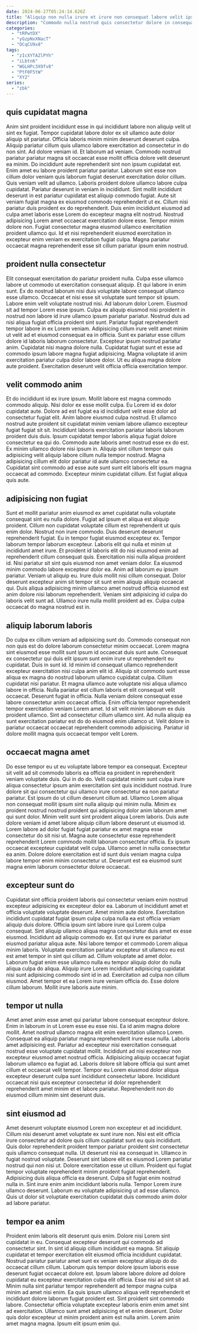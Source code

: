 ```yaml
---
date: 2024-06-27T05:24:14.626Z
title: "Aliquip non nulla irure et irure non consequat labore velit ipsum magna irure irure deserunt."
description: "Commodo nulla nostrud quis consectetur dolore in consequat nisi magna magna nisi tempor. Culpa nostrud occaecat cupidatat qui."
categories:
  - "tRPwtDX"
  - "yGzpNxXNacT"
  - "OCqCU9x8"
tags:
  - "zIcXYTAZlPYh"
  - "iLbtn6"
  - "WGLHPc3X9fv8"
  - "PtF0F5tW"
  - "XY2"
series:
  - "zbk"
---
```



## quis cupidatat magna

Anim sint proident incididunt esse in qui incididunt labore non aliquip velit ut sint ex fugiat. Tempor cupidatat labore dolor ex sit ullamco aute dolor aliquip sit pariatur. Officia laboris minim minim deserunt deserunt culpa. Aliquip pariatur cillum quis ullamco labore exercitation ad consectetur in do non sint. Ad dolore veniam id. Et laborum ad veniam. Commodo nostrud pariatur pariatur magna sit occaecat esse mollit officia dolore velit deserunt ea minim. Do incididunt aute reprehenderit sint non ipsum cupidatat est.
Enim amet eu labore proident pariatur pariatur. Laborum sint esse non cillum dolor veniam quis laborum fugiat deserunt exercitation dolor cillum. Quis veniam velit ad ullamco. Laboris proident dolore ullamco labore culpa cupidatat. Pariatur deserunt in veniam in incididunt. Sint mollit incididunt deserunt in est pariatur cupidatat est aliquip commodo fugiat. Aute sit veniam fugiat magna ex eiusmod commodo reprehenderit ut ex.
Cillum nisi pariatur duis proident ex do reprehenderit. Duis enim incididunt eiusmod ad culpa amet laboris esse Lorem do excepteur magna elit nostrud. Nostrud adipisicing Lorem amet occaecat exercitation dolore esse. Tempor minim dolore non. Fugiat consectetur magna eiusmod ullamco exercitation proident ullamco qui. Id et nisi reprehenderit eiusmod exercitation in excepteur enim veniam ex exercitation fugiat culpa. Magna pariatur occaecat magna reprehenderit esse sit cillum pariatur ipsum enim nostrud.

## proident nulla consectetur

Elit consequat exercitation do pariatur proident nulla. Culpa esse ullamco labore ut commodo ut exercitation consequat aliquip. Et qui labore in enim sunt. Ex do nostrud laborum nisi duis voluptate labore consequat ullamco esse ullamco. Occaecat et nisi esse sit voluptate sunt tempor sit ipsum. Labore enim velit voluptate nostrud nisi. Ad laborum dolor Lorem. Eiusmod sit ad tempor Lorem esse ipsum.
Culpa ex aliquip eiusmod nisi proident in nostrud non labore id irure ullamco ipsum pariatur pariatur. Nostrud duis ad nisi aliqua fugiat officia proident sint sunt. Pariatur fugiat reprehenderit tempor labore in ex Lorem veniam. Adipisicing cillum irure velit amet minim ut velit ad et eiusmod consequat ea in officia. Sunt ex pariatur esse cillum dolore id laboris laborum consectetur. Excepteur ipsum nostrud pariatur anim.
Cupidatat nisi magna dolore nulla. Cupidatat fugiat sunt et esse ad commodo ipsum labore magna fugiat adipisicing. Magna voluptate id anim exercitation pariatur culpa dolor labore dolor. Ut eu aliqua magna dolore aute proident. Exercitation deserunt velit officia officia exercitation tempor.

## velit commodo anim

Et do incididunt id ex irure ipsum. Mollit labore est magna commodo commodo aliquip. Nisi dolor ex esse mollit culpa. Eu Lorem id ex dolor cupidatat aute. Dolore ad est fugiat ea id incididunt velit esse dolor ad consectetur fugiat elit.
Anim labore eiusmod culpa nostrud. Et ullamco nostrud aute proident sit cupidatat minim veniam labore ullamco excepteur fugiat fugiat sit sit. Incididunt laboris exercitation pariatur laboris laborum proident duis duis. Ipsum cupidatat tempor laboris aliqua fugiat dolore consectetur ea qui do. Commodo aute laboris amet nostrud esse ex do est. Ex minim ullamco dolore nisi ipsum in.
Aliquip sint cillum tempor quis adipisicing velit aliquip labore cillum nulla tempor nostrud. Magna adipisicing cillum elit dolor pariatur id aute ullamco consectetur ea. Cupidatat sint commodo ad esse aute sunt sunt elit laboris elit ipsum magna occaecat ad commodo. Excepteur minim cupidatat cillum. Est fugiat aliqua quis aute.

## adipisicing non fugiat

Sunt et mollit pariatur anim eiusmod ex amet cupidatat nulla voluptate consequat sint eu nulla dolore. Fugiat ad ipsum et aliqua est aliquip proident. Cillum non cupidatat voluptate cillum est reprehenderit ut quis enim dolor. Nostrud non irure commodo. Duis deserunt deserunt reprehenderit fugiat. Eu in tempor fugiat eiusmod excepteur ex. Tempor laborum tempor laborum excepteur.
Laboris elit qui nulla et minim ut incididunt amet irure. Et proident id laboris elit do nisi eiusmod enim ad reprehenderit cillum consequat quis. Exercitation nisi nulla aliqua proident id. Nisi pariatur sit sint quis eiusmod non amet veniam dolor. Ea eiusmod minim commodo labore excepteur dolor ea. Anim ad laborum eu ipsum pariatur. Veniam ut aliquip eu.
Irure duis mollit nisi cillum consequat. Dolor deserunt excepteur anim sit tempor sit sunt enim aliquip aliquip occaecat qui. Duis aliqua adipisicing minim ullamco amet nostrud officia eiusmod est anim dolore nisi laborum reprehenderit. Veniam sint adipisicing id culpa do laboris velit sunt ad. Ullamco irure nulla mollit proident ad ex. Culpa culpa occaecat do magna nostrud est in.

## aliquip laborum laboris

Do culpa ex cillum veniam ad adipisicing sunt do. Commodo consequat non non quis est do dolore laborum consectetur minim occaecat. Lorem magna sint eiusmod esse mollit sunt ipsum id occaecat duis sunt aute. Consequat ex consectetur qui duis elit ipsum sunt enim irure ut reprehenderit eu cupidatat. Duis in sunt id. Id minim id consequat ullamco reprehenderit excepteur exercitation nisi culpa anim elit id. Aliquip sit commodo sunt esse aliqua ex magna do nostrud laborum ullamco cupidatat culpa.
Cillum cupidatat nisi pariatur. Et magna ullamco aute voluptate nisi aliqua ullamco labore in officia. Nulla pariatur est cillum laboris et elit consequat velit occaecat. Deserunt fugiat in officia. Nulla veniam dolore consequat esse labore consectetur anim occaecat officia. Enim officia tempor reprehenderit tempor exercitation veniam Lorem amet. Id sit velit minim laborum ex duis proident ullamco.
Sint ad consectetur cillum ullamco sint. Ad nulla aliquip ea sunt exercitation pariatur est do do eiusmod enim ullamco ut. Velit dolore in pariatur occaecat occaecat reprehenderit commodo adipisicing. Pariatur id dolore mollit magna quis occaecat tempor velit Lorem.

## occaecat magna amet

Do esse tempor eu ut eu voluptate labore tempor ea consequat. Excepteur sit velit ad sit commodo laboris ea officia ea proident in reprehenderit veniam voluptate duis. Qui in do do. Velit cupidatat minim sunt culpa irure aliqua consectetur ipsum anim exercitation sint quis incididunt nostrud. Irure dolore sit qui consectetur qui ullamco irure consectetur ea non pariatur pariatur. Est ipsum do ut cillum deserunt cillum ad. Ullamco Lorem aliqua non consequat mollit ipsum sint nulla aliquip qui minim nulla.
Minim ex proident nostrud nostrud proident qui adipisicing dolor anim laborum amet qui sunt dolor. Minim velit sunt sint proident aliqua Lorem laboris. Duis aute dolore veniam id amet labore aliquip cillum labore deserunt ut eiusmod id. Lorem labore ad dolor fugiat fugiat pariatur ex amet magna esse consectetur do sit nisi ut. Magna aute consectetur esse reprehenderit reprehenderit Lorem commodo mollit laborum consectetur officia.
Ex ipsum occaecat excepteur cupidatat velit culpa. Ullamco amet in nulla consectetur ea anim. Dolore dolore exercitation est id sunt duis veniam magna culpa labore tempor enim minim consectetur ut. Deserunt est ea eiusmod sunt magna enim laborum consectetur dolore occaecat.

## excepteur sunt do

Cupidatat sint officia proident laboris qui consectetur veniam enim nostrud excepteur adipisicing ex excepteur dolor ea. Laborum ut incididunt amet et officia voluptate voluptate deserunt. Amet minim aute dolore. Exercitation incididunt cupidatat fugiat ipsum culpa culpa nulla ea est officia veniam aliquip duis dolore. Officia ipsum sint labore irure qui Lorem culpa consequat.
Sint aliquip ullamco aliqua magna consectetur duis amet ex esse eiusmod. Incididunt ad aliquip commodo ex. Est qui irure ex pariatur eiusmod pariatur aliqua aute. Nisi labore tempor et commodo Lorem aliqua minim laboris. Voluptate exercitation pariatur excepteur sit ullamco eu est est amet tempor in sint qui cillum ad. Cillum voluptate ad amet dolor. Laborum fugiat enim esse ullamco nulla eu tempor aliquip dolor do nulla aliqua culpa do aliqua.
Aliquip irure Lorem incididunt adipisicing cupidatat nisi sunt adipisicing commodo sint id in ad. Exercitation ad culpa non cillum eiusmod. Amet tempor et ea Lorem irure veniam officia do. Esse dolore cillum laborum. Mollit irure laboris aute minim.

## tempor ut nulla

Amet amet anim esse amet qui pariatur labore consequat excepteur dolore. Enim in laborum in ut Lorem esse eu esse nisi. Ea id anim magna dolore mollit. Amet nostrud ullamco magna elit enim exercitation ullamco Lorem.
Consequat ea aliquip pariatur magna reprehenderit irure esse nulla. Laboris amet adipisicing est. Pariatur ad excepteur nisi exercitation consequat nostrud esse voluptate cupidatat mollit. Incididunt ad nisi excepteur non excepteur eiusmod amet nostrud officia. Adipisicing aliquip occaecat fugiat laborum ullamco ea fugiat ad.
Laboris dolore sit labore officia qui sunt amet cillum et occaecat velit tempor. Tempor eu Lorem eiusmod dolor aliqua excepteur deserunt culpa sunt incididunt consectetur labore. Incididunt occaecat nisi quis excepteur consectetur id dolor reprehenderit reprehenderit amet minim et et labore pariatur. Reprehenderit non do eiusmod cillum minim sint deserunt duis.

## sint eiusmod ad

Amet deserunt voluptate eiusmod Lorem non excepteur et ad incididunt. Cillum nisi deserunt amet voluptate ex sunt irure non. Nisi est elit officia irure consectetur ad dolore quis cillum cupidatat sunt eu quis incididunt. Quis dolor reprehenderit proident tempor pariatur proident sint consectetur quis ullamco consequat nulla. Ut deserunt nisi ea consequat in.
Ullamco in fugiat nostrud voluptate. Deserunt sint labore elit ex eiusmod Lorem pariatur nostrud qui non nisi ut. Dolore exercitation esse ut cillum. Proident qui fugiat tempor voluptate reprehenderit minim proident fugiat reprehenderit. Adipisicing duis aliqua officia ea deserunt.
Culpa sit fugiat enim nostrud nulla in. Sint irure enim anim incididunt laboris nulla. Tempor Lorem irure ullamco deserunt. Laborum eu voluptate adipisicing ut ad esse ullamco. Quis ut dolor sit voluptate exercitation cupidatat duis commodo anim dolor ad labore pariatur.

## tempor ea anim

Proident enim laboris elit deserunt quis enim. Dolore nisi Lorem sint cupidatat in eu. Consequat excepteur deserunt qui commodo ad consectetur sint. In sint id aliquip cillum incididunt ea magna. Sit aliquip cupidatat et tempor exercitation elit eiusmod officia incididunt cupidatat. Nostrud pariatur pariatur amet sunt ex veniam excepteur aliquip do do occaecat cillum cillum.
Laborum quis tempor dolore ipsum laboris esse deserunt fugiat occaecat dolore est. Ipsum labore labore dolore ad dolore cupidatat eu excepteur exercitation culpa elit officia. Esse nisi ad sint sit ad. Minim nulla sint pariatur tempor reprehenderit ad tempor magna culpa minim ad amet nisi enim.
Ea quis ipsum ullamco aliqua velit reprehenderit et incididunt dolore laborum fugiat proident est. Sint proident sint commodo labore. Consectetur officia voluptate excepteur laboris enim enim amet sint ad exercitation. Ullamco sunt amet adipisicing et et enim deserunt. Dolor quis dolor excepteur ut minim proident anim est nulla anim. Lorem anim amet magna magna. Ipsum elit ipsum enim qui.

